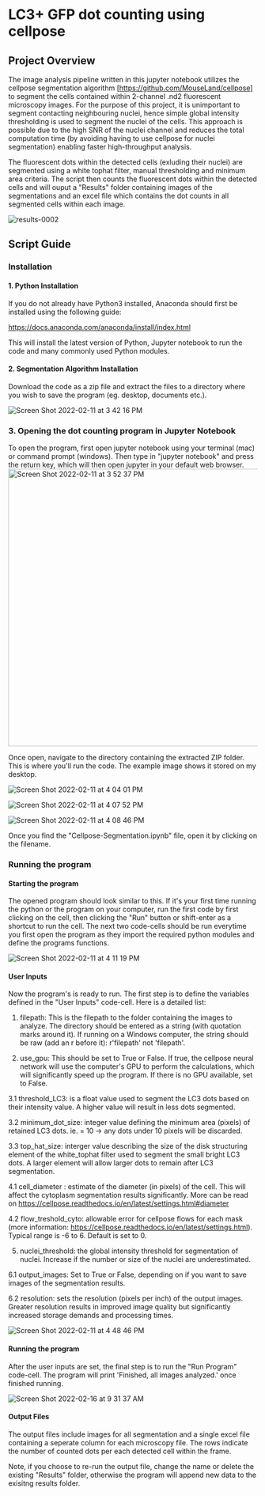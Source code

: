 # LC3+ GFP dot counting using cellpose

## Project Overview
The image analysis pipeline written in this jupyter notebook utilizes the cellpose segmentation algorithm [https://github.com/MouseLand/cellpose] to segment the cells contained within 2-channel .nd2 fluorescent microscopy images. For the purpose of this project, it is unimportant to segment contacting neighbouring nuclei, hence simple global intensity thresholding is used to segment the nuclei of the cells. This approach is possible due to the high SNR of the nuclei channel and reduces the total computation time (by avoiding having to use cellpose for nuclei segmentation) enabling faster high-throughput analysis.

The fluorescent dots within the detected cells (exluding their nuclei) are segmented using a white tophat filter, manual thresholding and minimum area criteria. The script then counts the fluorescent dots within the detected cells and will ouput a "Results" folder containing images of the segmentations and an excel file which contains the dot counts in all segmented cells within each image.

![results-0002](https://user-images.githubusercontent.com/43760657/152824338-b6514bb1-f37f-41a7-8045-54970440e927.jpeg)


## Script Guide

### Installation

#### 1. Python Installation
If you do not already have Python3 installed, Anaconda should first be installed using the following guide:

https://docs.anaconda.com/anaconda/install/index.html

This will install the latest version of Python, Jupyter notebook to run the code and many commonly used Python modules.

#### 2. Segmentation Algorithm Installation

Download the code as a zip file and extract the files to a directory where you wish to save the program (eg. desktop, documents etc.).

![Screen Shot 2022-02-11 at 3 42 16 PM](https://user-images.githubusercontent.com/43760657/153612004-74be87e9-c553-4529-89a3-e2a14ec60170.png)

### 3. Opening the dot counting program in Jupyter Notebook

To open the program, first open jupyter notebook using your terminal (mac) or command prompt (windows). Then type in "jupyter notebook" and press the return key, which will then open jupyter in your default web browser. 
<img width="561" alt="Screen Shot 2022-02-11 at 3 52 37 PM" src="https://user-images.githubusercontent.com/43760657/153613873-93f14e1b-00c2-4c29-bca9-42207b1bb898.png">

Once open, navigate to the directory containing the extracted ZIP folder. This is where you'll run the code. The example image shows it stored on my desktop.

![Screen Shot 2022-02-11 at 4 04 01 PM](https://user-images.githubusercontent.com/43760657/153615657-81643ef4-cf36-41a4-81bc-5848ce6d4f5b.png)

![Screen Shot 2022-02-11 at 4 07 52 PM](https://user-images.githubusercontent.com/43760657/153616281-1335d30c-ba9c-4b1a-907c-f304f921feb0.png)

![Screen Shot 2022-02-11 at 4 08 46 PM](https://user-images.githubusercontent.com/43760657/153616407-84e0d5e9-45ec-4fbc-a517-fa4bc173a6ba.png)


Once you find the "Cellpose-Segmentation.ipynb" file, open it by clicking on the filename.


### Running the program

#### Starting the program
The opened program should look similar to this. If it's your first time running the python or the program on your computer, run the first code by first clicking on the cell, then clicking the "Run" button or shift-enter as a shortcut to run the cell. The next two code-cells should be run everytime you first open the program as they import the required python modules and define the programs functions.

![Screen Shot 2022-02-11 at 4 11 19 PM](https://user-images.githubusercontent.com/43760657/153622848-014e7e59-448f-43ff-9a45-6d43fb03f39f.png)

#### User Inputs
Now the program's is ready to run. The first step is to define the variables defined in the "User Inputs" code-cell. Here is a detailed list:
1. filepath: This is the filepath to the folder containing the images to analyze. The directory should be entered as a string (with quotation marks around it). If running on a Windows computer, the string should be raw (add an r before it): r'filepath' not 'filepath'.

2. use_gpu: This should be set to True or False. If true, the cellpose neural network will use the computer's GPU to perform the calculations, which will significantly speed up the program. If there is no GPU available, set to False.

3.1 threshold_LC3: is a float value used to segment the LC3 dots based on their intensity value. A higher value will result in less dots segmented.

3.2 minimum_dot_size: integer value defining the minimum area (pixels) of retained LC3 dots. ie. = 10 -> any dots under 10 pixels will be discarded.

3.3 top_hat_size: interger value describing the size of the disk structuring element of the white_tophat filter used to segment the small bright LC3 dots. A larger element will allow larger dots to remain after LC3 segmentation.

4.1 cell_diameter : estimate of the diameter (in pixels) of the cell. This will affect the cytoplasm segmentation results significantly. More can be read on https://cellpose.readthedocs.io/en/latest/settings.html#diameter

4.2 flow_treshold_cyto: allowable error for cellpose flows for each mask (more information: https://cellpose.readthedocs.io/en/latest/settings.html). Typical range is -6 to 6. Default is set to 0.

5. nuclei_threshold: the global intensity threshold for segmentation of nuclei. Increase if the number or size of the nuclei are underestimated.

6.1 output_images: Set to True or False, depending on if you want to save images of the segmentation results.

6.2 resolution: sets the resolution (pixels per inch) of the output images. Greater resolution results in improved image quality but significantly increased storage demands and processing times.

![Screen Shot 2022-02-11 at 4 48 46 PM](https://user-images.githubusercontent.com/43760657/153623162-33536670-e737-4523-8fe4-24d24b17c1a0.png)

#### Running the program
After the user inputs are set, the final step is to run the "Run Program" code-cell. The program will print 'Finished, all images analyzed.' once finished running.

![Screen Shot 2022-02-16 at 9 31 37 AM](https://user-images.githubusercontent.com/43760657/154225725-1c188099-0387-420b-9282-9f5800bedb36.png)

#### Output Files

The output files include images for all segmentation and a single excel file containing a seperate column for each microscopy file. The rows indicate the number of counted dots per each detected cell within the frame. 

Note, if you choose to re-run the output file, change the name or delete the existing "Results" folder, otherwise the program will append new data to the exisitng results folder.
